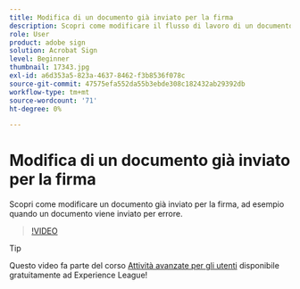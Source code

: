 ```yaml
---
title: Modifica di un documento già inviato per la firma
description: Scopri come modificare il flusso di lavoro di un documento già in corso
role: User
product: adobe sign
solution: Acrobat Sign
level: Beginner
thumbnail: 17343.jpg
exl-id: a6d353a5-823a-4637-8462-f3b8536f078c
source-git-commit: 47575efa552da55b3ebde308c182432ab29392db
workflow-type: tm+mt
source-wordcount: '71'
ht-degree: 0%

---
```


# Modifica di un documento già inviato per la firma

Scopri come modificare un documento già inviato per la firma, ad esempio quando un documento viene inviato per errore.

>[!VIDEO](https://video.tv.adobe.com/v/17343?hidetitle=true)

>[!TIP]
>
>Questo video fa parte del corso [Attività avanzate per gli utenti](https://experienceleague.adobe.com/?recommended=Sign-U-1-2020.3) disponibile gratuitamente ad Experience League!
